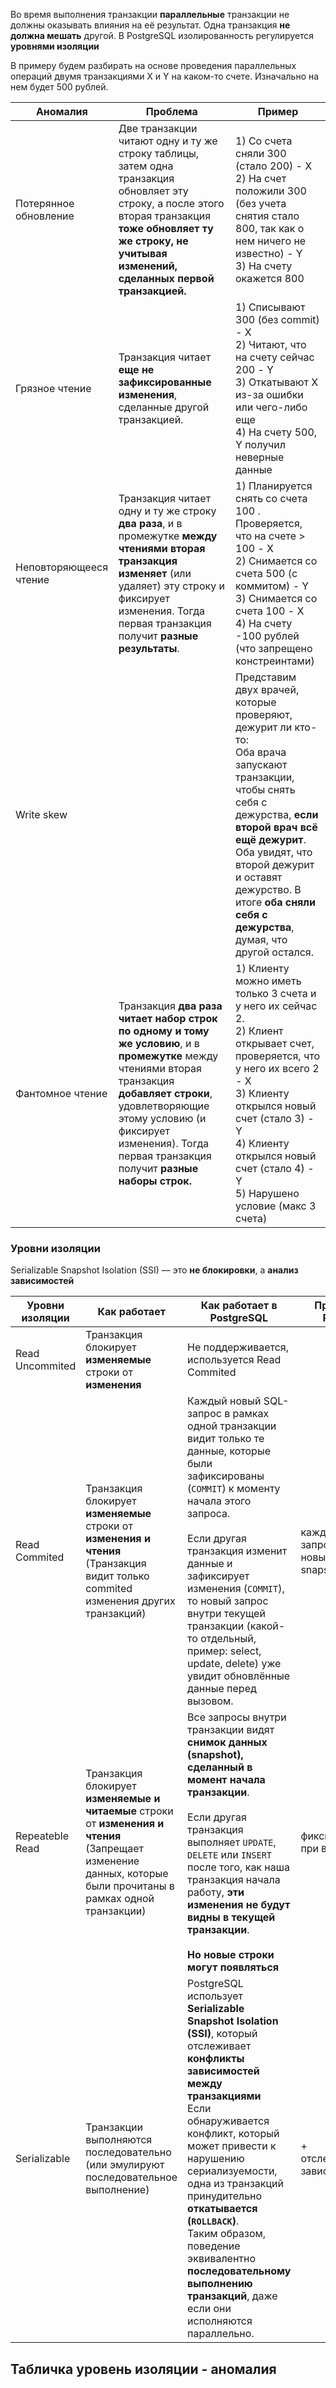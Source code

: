 Во время выполнения транзакции __параллельные__ транзакции не должны оказывать влияния на её результат.
Одна транзакция **не должна мешать** другой. В PostgreSQL изолированность регулируется **уровнями изоляции**

В примеру будем разбирать на основе проведения параллельных операций двумя транзакциями X и Y на каком-то счете. Изначально на нем будет 500 рублей.

| Аномалия               | Проблема                                                                                                                                                                                                                                                          | Пример                                                                                                                                                                                                                                                                                          |
| ---------------------- | ----------------------------------------------------------------------------------------------------------------------------------------------------------------------------------------------------------------------------------------------------------------- | ----------------------------------------------------------------------------------------------------------------------------------------------------------------------------------------------------------------------------------------------------------------------------------------------- |
| Потерянное обновление  | Две транзакции читают одну и ту же строку таблицы, затем одна транзакция обновляет эту строку, а после этого вторая транзакция __тоже обновляет ту же строку, не учитывая изменений, сделанных первой транзакцией.__                                              | 1) Со счета сняли 300 (стало 200) - X<br>2) На счет положили 300 (без учета снятия стало 800, так как о нем ничего не известно) - Y<br>3) На счету окажется 800                                                                                                                                 |
| Грязное чтение         | Транзакция читает __еще не зафиксированные изменения__, сделанные другой транзакцией.                                                                                                                                                                             | 1) Списывают 300 (без commit) - X<br>2) Читают, что на счету сейчас 200 - Y<br>3) Откатывают X из-за ошибки или чего-либо еще<br>4) На счету 500, Y получил неверные данные                                                                                                                     |
| Неповторяющееся чтение | Транзакция читает одну и ту же строку __два раза__, и в промежутке __между чтениями вторая транзакция изменяет__ (или удаляет) эту строку и фиксирует изменения. Тогда первая транзакция получит __разные результаты__.                                           | 1) Планируется снять со счета 100 . Проверяется, что на счете > 100 - X<br>2) Снимается со счета 500 (с коммитом) - Y<br>3) Снимается со счета 100 - X<br>4) На счету -100 рублей (что запрещено констреинтами)                                                                                 |
| Write skew             |                                                                                                                                                                                                                                                                   | Представим двух врачей, которые проверяют, дежурит ли кто-то:<br>Оба врача запускают транзакции, чтобы снять себя с дежурства, **если второй врач всё ещё дежурит**. <br>Оба увидят, что второй дежурит и оставят дежурство. В итоге **оба сняли себя с дежурства**, думая, что другой остался. |
| Фантомное чтение       | Транзакция __два раза читает набор строк по одному и тому же условию__, и в __промежутке__ между чтениями вторая транзакция __добавляет строки__, удовлетворяющие этому условию (и фиксирует изменения). Тогда первая транзакция получит __разные наборы строк.__ | 1) Клиенту можно иметь только 3 счета и у него их сейчас 2.<br>2) Клиент открывает счет, проверяется, что у него их всего 2 - X<br>3) Клиенту открылся новый счет (стало 3) - Y<br>4) Клиенту открылся новый счет (стало 4) - Y<br>5) Нарушено условие (макс 3 счета)                           |

### Уровни изоляции
Serializable Snapshot Isolation (SSI) — это **не блокировки**, а **анализ зависимостей**

| Уровни изоляции | Как работает                                                                                                                                                      | Как работает в PostgreSQL                                                                                                                                                                                                                                                                                                                                                                                            | Проще в PSQL                   | Минусы                                                                                                                                                                                 |
| --------------- | ----------------------------------------------------------------------------------------------------------------------------------------------------------------- | -------------------------------------------------------------------------------------------------------------------------------------------------------------------------------------------------------------------------------------------------------------------------------------------------------------------------------------------------------------------------------------------------------------------- | ------------------------------ | -------------------------------------------------------------------------------------------------------------------------------------------------------------------------------------- |
| Read Uncommited | Транзакция блокирует __изменяемые__ строки от __изменения__                                                                                                       | Не поддерживается, используется Read Commited                                                                                                                                                                                                                                                                                                                                                                        |                                |                                                                                                                                                                                        |
| Read Commited   | Транзакция блокирует __изменяемые__ строки от __изменения и чтения__<br>(Транзакция видит только commited изменения других транзакций)                            | Каждый новый SQL-запрос в рамках одной транзакции видит только те данные, которые были зафиксированы (`COMMIT`) к моменту начала этого запроса.<br><br>Если другая транзакция изменит данные и зафиксирует изменения (`COMMIT`), то новый запрос внутри текущей транзакции (какой-то отдельный, пример: select, update, delete) уже увидит обновлённые данные перед вызовом.                                         | каждый запрос — новый snapshot | Данные могут “меняться на глазах” между `SELECT`                                                                                                                                       |
| Repeateble Read | Транзакция блокирует __изменяемые и читаемые__ строки от __изменения и чтения__<br>(Запрещает изменение данных, которые были прочитаны в рамках одной транзакции) | Все запросы внутри транзакции видят **снимок данных (snapshot), сделанный в момент начала транзакции**.<br><br>Если другая транзакция выполняет `UPDATE`, `DELETE` или `INSERT` после того, как наша транзакция начала работу, **эти изменения не будут видны в текущей транзакции**.<br><br>__Но новые строки могут появляться__                                                                                    | фиксируется при `BEGIN`        | Не защищает от write skew.<br><br>Надо держать **все строки**, видимые на момент начала, в MVCC.<br>__VACUUM не может почистить удерживаемы записи__                                   |
| Serializable    | Транзакции выполняются последовательно (или эмулируют последовательное выполнение)                                                                                | PostgreSQL использует **Serializable Snapshot Isolation (SSI)**, который отслеживает **конфликты зависимостей между транзакциями**<br>Если обнаруживается конфликт, который может привести к нарушению сериализуемости, одна из транзакций принудительно **откатывается (`ROLLBACK`)**.<br>Таким образом, поведение эквивалентно **последовательному выполнению транзакций**, даже если они исполняются параллельно. | + отслеживание зависимостей    | То же, что и Repeateble Read +<br>__Медленный и может откатывать транзакции__, потому что отслеживает логические зависимости и проверяет возможные конфликты между всеми транзакциями. |

## Табличка уровень изоляции - аномалия
